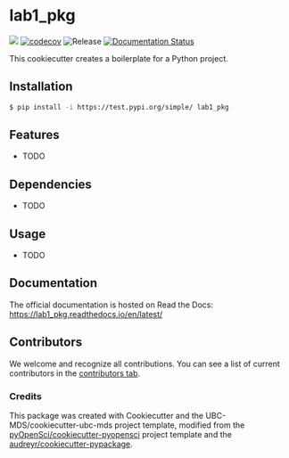 # lab1_pkg 

![](https://github.com/fei-chang/lab1_pkg/workflows/build/badge.svg) [![codecov](https://codecov.io/gh/fei-chang/lab1_pkg/branch/main/graph/badge.svg)](https://codecov.io/gh/fei-chang/lab1_pkg) ![Release](https://github.com/fei-chang/lab1_pkg/workflows/Release/badge.svg) [![Documentation Status](https://readthedocs.org/projects/lab1_pkg/badge/?version=latest)](https://lab1_pkg.readthedocs.io/en/latest/?badge=latest)

This cookiecutter creates a boilerplate for a Python project.

## Installation

```bash
$ pip install -i https://test.pypi.org/simple/ lab1_pkg
```

## Features

- TODO

## Dependencies

- TODO

## Usage

- TODO

## Documentation

The official documentation is hosted on Read the Docs: https://lab1_pkg.readthedocs.io/en/latest/

## Contributors

We welcome and recognize all contributions. You can see a list of current contributors in the [contributors tab](https://github.com/fei-chang/lab1_pkg/graphs/contributors).

### Credits

This package was created with Cookiecutter and the UBC-MDS/cookiecutter-ubc-mds project template, modified from the [pyOpenSci/cookiecutter-pyopensci](https://github.com/pyOpenSci/cookiecutter-pyopensci) project template and the [audreyr/cookiecutter-pypackage](https://github.com/audreyr/cookiecutter-pypackage).
